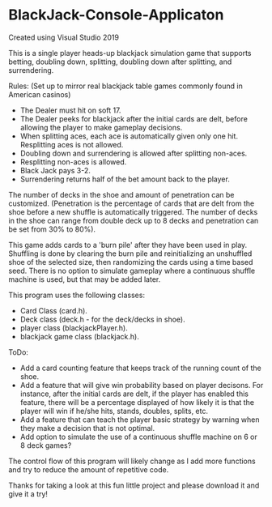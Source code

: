 # BlackJack-Console-Applicaton

Created using Visual Studio 2019

This is a single player heads-up blackjack simulation game that supports betting, doubling down, splitting, doubling down after splitting, and surrendering. 

Rules: (Set up to mirror real blackjack table games commonly found in American casinos)
 - The Dealer must hit on soft 17. 
 - The Dealer peeks for blackjack after the initial cards are delt, before allowing the player to make gameplay decisions. 
 - When splitting aces, each ace is automatically given only one hit. Resplitting aces is not allowed. 
 - Doubling down and surrendering is allowed after splitting non-aces.
 - Resplitting non-aces is allowed.
 - Black Jack pays 3-2. 
 - Surrendering returns half of the bet amount back to the player. 
 
The number of decks in the shoe and amount of penetration can be customized. (Penetration is the percentage of cards that are delt from the shoe before a new shuffle 
is automatically triggered. The number of decks in the shoe can range from double deck up to 8 decks and penetration can be set from 30% to 80%).

This game adds cards to a 'burn pile' after they have been used in play. Shuffling is done by clearing the burn pile and reinitializing an unshuffled shoe of the selected 
size, then randomizing the cards using a time based seed. There is no option to simulate gameplay where a continuous shuffle machine is used, but that may be added later.  

This program uses the following classes: 
 - Card Class (card.h).
 - Deck class (deck.h - for the deck/decks in shoe). 
 - player class (blackjackPlayer.h).
 - blackjack game class (blackjack.h).

ToDo: 
 - Add a card counting feature that keeps track of the running count of the shoe. 
 - Add a feature that will give win probability based on player decisons. For instance, after the initial cards are delt, if the player has enabled this 
feature, there will be a percentage displayed of how likely it is that the player will win if he/she hits, stands, doubles, splits, etc. 
 - Add a feature that can teach the player basic strategy by warning when they make a decision that is not optimal.
 - Add option to simulate the use of a continuous shuffle machine on 6 or 8 deck games?

The control flow of this program will likely change as I add more functions and try to reduce the amount of repetitive code. 

Thanks for taking a look at this fun little project and please download it and give it a try! 

